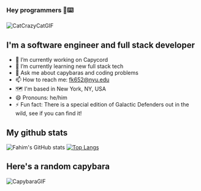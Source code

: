 ### Hey programmers 👋⌨️

![CatCrazyCatGIF](https://github.com/fk652/fk652/assets/43799922/95b816ba-bb44-470f-9ba9-9dadc1fdfd37)

## I'm a software engineer and full stack developer 

- 🔭 I’m currently working on Capycord
- 🌱 I’m currently learning new full stack tech
- 💬 Ask me about capybaras and coding problems
- 📫 How to reach me: fk652@nyu.edu
- 🗺️ I'm based in New York, NY, USA
- 😄 Pronouns: he/him
- ⚡ Fun fact: There is a special edition of Galactic Defenders out in the wild, see if you can find it!

## My github stats

![Fahim's GitHub stats](https://github-readme-stats.vercel.app/api?username=fk652&show_icons=true&theme=github_dark_dimmed&count_private=true) 
[![Top Langs](https://github-readme-stats.vercel.app/api/top-langs/?username=fk652&hide_progress=true&theme=github_dark_dimmed&hide=html,css,scss,less,c,jupyter%20notebook)](https://github.com/fk652)

## Here's a random capybara

![CapybaraGIF](https://github.com/fk652/fk652/assets/43799922/a616f268-623f-4be8-8ae3-bfd0676d248b)
